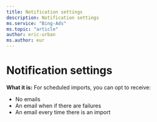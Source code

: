 ```yaml
---
title: Notification settings
description: Notification settings
ms.service: "Bing-Ads"
ms.topic: "article"
author: eric-urban
ms.author: eur
---
```


# Notification settings

**What it is:** For scheduled imports, you can opt to receive:
- No emails
- An email when if there are failures
- An email every time there is an import


